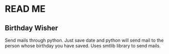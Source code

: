 # READ ME


## Birthday Wisher

Send mails through python. Just save date and python will send mail to the person whose birthday you have saved. Uses smtlib library to send mails.
